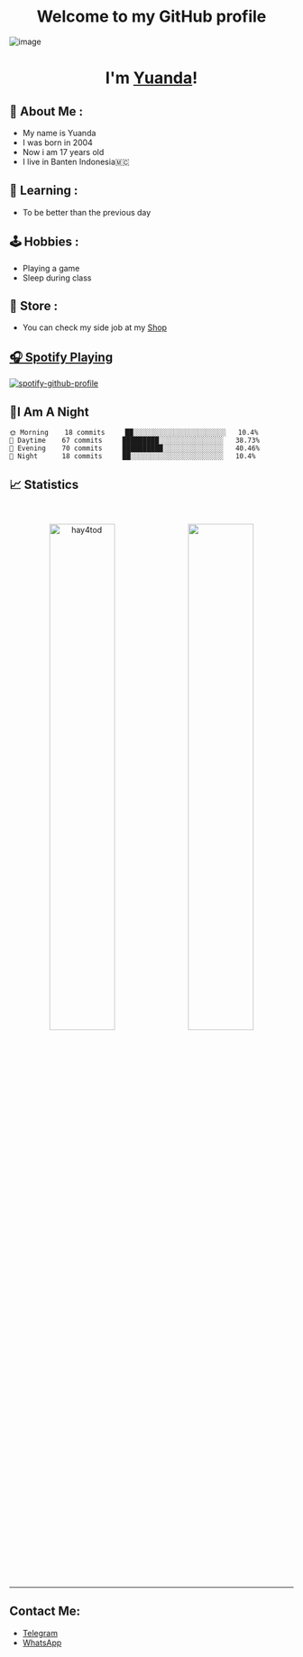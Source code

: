 <h1 align="center">Welcome to my GitHub profile</h1>

![image](https://graph.org/file/a06d0fc70d2a5630a439e.jpg)
</h3>

<h1 align="center">I'm <a href="https://t.me/hay4tod">Yuanda</a>!</h1>

## 📍 About Me : 

- My name is Yuanda
- I was born in 2004
- Now i am 17 years old
- I live in Banten Indonesia🇲🇨

## 📖 Learning :
-   To be better than the previous day

## 🕹 Hobbies :
-   Playing a game
-   Sleep during class

## 📣 Store :
- You can check my side job at my <a href="https://t.me/hayatostore">Shop</a1>

## 🎧 Spotify Playing

[![spotify-github-profile](https://spotify-github-profile.vercel.app/api/view?uid=31kelfmt334mrkruanmwyjzafw5q&cover_image=true&theme=default&show_offline=false&bar_color=53b14f&bar_color_cover=false)](https://spotify-github-profile.vercel.app/api/view?uid=31kelfmt334mrkruanmwyjzafw5q&redirect=true)


## 🦉I Am A Night

```text
🌞 Morning    18 commits     ██░░░░░░░░░░░░░░░░░░░░░░░   10.4% 
🌆 Daytime    67 commits     █████████░░░░░░░░░░░░░░░░   38.73% 
🌃 Evening    70 commits     ██████████░░░░░░░░░░░░░░░   40.46% 
🌙 Night      18 commits     ██░░░░░░░░░░░░░░░░░░░░░░░   10.4%

```

## 📈 Statistics

<br/>
<p align="center">
  <img width="48%" src="https://github-readme-stats.vercel.app/api?username=amankrx&count_private=true&theme=dark&show_icons=true" alt="hay4tod" />
  <img width="48%" src="https://github-readme-streak-stats.herokuapp.com/?user=amankrx&hide_border=true&theme=dark&show_icons=true" />
</p>

<hr />


## Contact Me:
- <a href="https://t.me/hayatoShinomiya">Telegram</a1>
- <a href="https://wa.me/+62895404330700">WhatsApp</a2>


